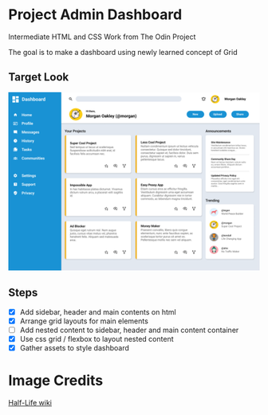 # Project Admin Dashboard
Intermediate HTML and CSS Work from The Odin Project

The goal is to make a dashboard using newly learned concept of Grid

## Target Look
![output-dashboard](./dashboard-project.png "dashboard")

## Steps
- [x] Add sidebar, header and main contents on html
- [x] Arrange grid layouts for main elements
- [ ] Add nested content to sidebar, header and main content container
- [x] Use css grid / flexbox to layout nested content
- [x] Gather assets to style dashboard

# Image Credits
[Half-Life wiki](https://half-life.fandom.com/wiki/Main_Page)